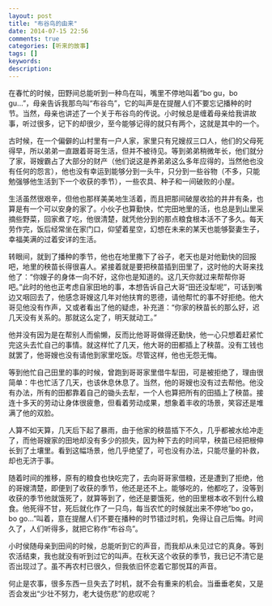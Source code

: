 ```yaml
---
layout: post
title: "布谷鸟的由来"
date: 2014-07-15 22:56
comments: true
categories: [听来的故事]
tags: []
keywords: 
description: 
---
```

在春忙的时候，田野间总能听到一种鸟在叫，嘴里不停地叫着“bo gu，bo gu...”，母亲告诉我那鸟叫“布谷鸟”，它的叫声是在提醒人们不要忘记播种的时节。当然，母亲也讲述了一个关于布谷鸟的传说。小时候总是缠着母亲给我讲故事，听过很多，记下的却很少，至今能够记得的就只有两个，这就是其中的一个。

古时候，在一个偏僻的山村里有一户人家，家里只有兄嫂叔三口人，他们的父母死得早，所以弟弟一直跟着哥哥生活，但并不被待见。等到弟弟稍微年长，他们就分了家，哥嫂霸占了大部分的财产（他们说这是养弟弟这么多年应得的，当然他也没有任何的怨言），他也没有幸运到能够分到一头牛，只分到一些谷物（不多，只能勉强够他生活到下一个收获的季节），一些农具、种子和一间破败的小屋。

生活虽然很艰辛，但他也那样美美地生活着，而且把那间破屋收拾的井井有条，也算是有一个可以安身的家了。小伙子也算勤快，忙完田地里的活，也总是到山里采摘些野菜，回家煮了吃，他很清楚，就凭他分到的那点粮食根本活不了多久。每天劳作完，饭后经常坐在家门口，仰望着星空，幻想在未来的某天也能够娶妻生子，幸福美满的过着安详的生活。

<!--more-->
转眼间，就到了播种的季节，他也在地里撒下了谷子，老天也是对他勤快的回报吧，地里的秧苗长得很喜人。紧接着就是要把秧苗插到田里了，这时他的大哥来找他了：“你嫂子的身体一向不好，这你也是知道的。这几天你就过来帮帮你哥吧。”此时的他也正考虑自家田地的事，本想告诉自己大哥“田还没犁呢”，可话到嘴边又咽回去了，他感念哥嫂这几年对他扶育的恩德，请他帮忙的事不好拒绝。他大哥见他没有作声，又或者看出了他的疑虑，补充道：“你家的秧苗长的那么好，迟几天没有关系的。那就这么定了，明天就动工。”

他并没有因为是在帮别人而偷懒，反而比他哥哥做得还勤快，他一心只想着赶紧忙完这头去忙自己的事情。就这样忙了几天，他大哥的田都插上了秧苗。没有工钱也就罢了，他哥嫂也没有请他到家里吃饭。尽管这样，他也无怨无悔。

等到他忙自己田里的事的时候，曾跑到哥哥家里借牛犁田，可是被拒绝了，理由很简单：牛也忙活了几天，也该休息休息了。当然，他的哥嫂也没有过去帮他。他没有办法，所有的田都靠着自己的锄头去犁，一个人也算把所有的田插上了秧苗。接连十多天的劳动让身体很疲惫，但看着劳动成果，想象着丰收的场景，笑容还是堆满了他的双脸。

人算不如天算，几天后下起了暴雨，由于他家的秧苗插下不久，几乎都被水给冲走了，而他哥嫂家的田地却没有多少的损失，因为种下去的时间早，秧苗已经把根伸长到了土壤里。看到这幅场景，他几乎绝望了，可也没有办法，只能尽量的补救，却也无济于事。

随着时间的推移，原有的粮食也快吃完了，去向哥哥家借粮，还是遭到了拒绝，他的哥嫂清楚，即便到了收获的季节，他还是还不上。能够吃的，他都吃了，没等到收获的季节他就饿死了，就算等到了，他还是要饿死，他的田里根本收不到什么粮食。他死得不甘，死后就化作了一只鸟，每当农忙的时候就出来不停地“bo go，bo go...”叫着，意在提醒人们不要在播种的时节错过时机，免得让自己后悔。时间久了，人们听得多，就把它称作“布谷鸟”。

小时侯随母亲到田间的时候，总能听到它的声音，而我却从未见过它的真身。等到农活结束，我也就没有听到过它的叫声。在秋天这个收获的季节，我已记不清它是否出现过了。虽不再农村已很久，但我依旧怀恋着它那悦耳的声音。

何止是农事，很多东西一旦失去了时机，就不会有重来的机会。当垂垂老矣，又是否会发出“少壮不努力，老大徒伤悲”的悲叹呢？